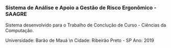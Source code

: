 ### Sistema de Análise e Apoio a Gestão de Risco Ergonômico - SAAGRE

Sistema desenvolvido para o Trabalho de Conclução de Curso - Ciências da Computação.

Universidade: Barão de Mauá \n
Cidade: Ribeirão Preto - SP
Ano: 2019
